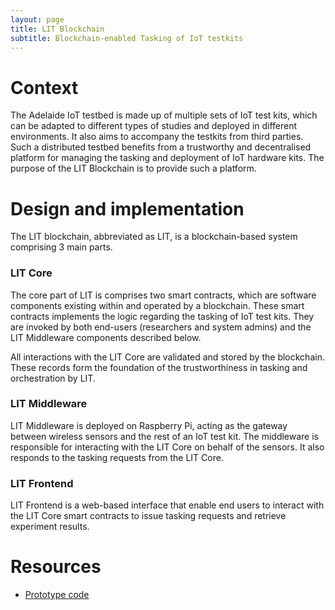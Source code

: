 ```yaml
---
layout: page
title: LIT Blockchain
subtitle: Blockchain-enabled Tasking of IoT testkits
---
```


# Context

The Adelaide IoT testbed is made up of multiple sets of IoT test kits, which can be adapted to different types of studies and deployed in different environments. It also aims to accompany the testkits from third parties. Such a distributed testbed benefits from a trustworthy and decentralised platform for managing the tasking and deployment of IoT hardware kits. The purpose of the LIT Blockchain is to provide such a platform. 

# Design and implementation

The LIT blockchain, abbreviated as LIT, is a blockchain-based system comprising 3 main parts.

### LIT Core

The core part of LIT is comprises two smart contracts, which are software components existing within and operated by a blockchain. These smart contracts implements the logic regarding the tasking of IoT test kits. They are invoked by both end-users (researchers and system admins) and the LIT Middleware components described below. 

All interactions with the LIT Core are validated and stored by the blockchain. These records form the foundation of the trustworthiness in tasking and orchestration by LIT.

### LIT Middleware

LIT Middleware is deployed on Raspberry Pi, acting as the gateway between wireless sensors and the rest of an IoT test kit. The middleware is responsible for interacting with the LIT Core on behalf of the sensors. It also responds to the tasking requests from the LIT Core.

### LIT Frontend

LIT Frontend is a web-based interface that enable end users to interact with the LIT Core smart contracts to issue tasking requests and retrieve experiment results. 

# Resources

- [Prototype code](https://github.com/CREST-Adelaide/LIEF-LIT-Blockchain)